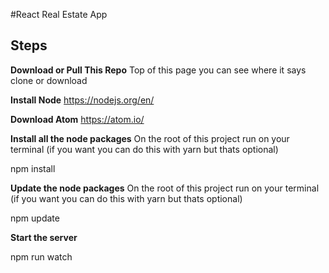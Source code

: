 #React Real Estate App

## **Steps**

**Download or Pull This Repo**
Top of this page you can see where it says clone or download

**Install Node**
https://nodejs.org/en/

**Download Atom**
https://atom.io/

**Install all the node packages**
On the root of this project run on your terminal (if you want you can do this with yarn but thats optional)
  
 npm install
  
 **Update the node packages**
On the root of this project run on your terminal (if you want you can do this with yarn but thats optional)
  
 npm update

**Start the server**

npm run watch
